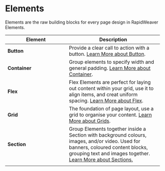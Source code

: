 # Elements

Elements are the raw building blocks for every page design in RapidWeaver Elements.



<table><thead><tr><th width="184">Element</th><th>Description</th></tr></thead><tbody><tr><td><strong>Button</strong></td><td>Provide a clear call to action with a button. <a href="core-pack/button.md">Learn More about Button</a>.</td></tr><tr><td><strong>Container</strong></td><td>Group elements to specify width and general padding. <a href="core-pack/container.md">Learn More about Container</a>.</td></tr><tr><td><strong>Flex</strong></td><td>Flex Elements are perfect for laying out content within your grid, use it to align items, and creat uniform spacing. <a href="core-pack/flex.md">Learn More about Flex</a>.</td></tr><tr><td><strong>Grid</strong></td><td>The foundation of page layout, use a grid to organise your content. <a href="core-pack/grid.md">Learn More about Grids</a>.</td></tr><tr><td><strong>Section</strong></td><td>Group Elements together inside a Section with background colours, images, and/or video. Used for banners, coloured content blocks, grouping text and images together. <a href="core-pack/section.md">Learn More</a><a href="core-pack/section.md"> about Sections.</a></td></tr><tr><td></td><td></td></tr></tbody></table>

